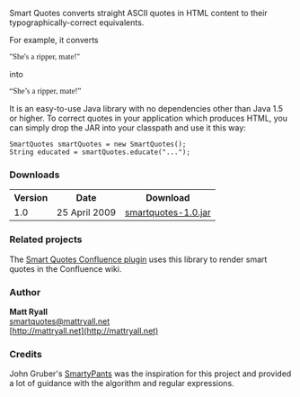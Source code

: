 Smart Quotes converts straight ASCII quotes in HTML content to their typographically-correct equivalents.

For example, it converts

<font face="Georgia">"She's a ripper, mate!"</font>

into

<font face="Georgia">“She’s a ripper, mate!”</font>

It is an easy-to-use Java library with no dependencies other than Java 1.5 or higher. To correct quotes in your application which produces HTML, you can simply drop the JAR into your classpath and use it this way:

    SmartQuotes smartQuotes = new SmartQuotes();
    String educated = smartQuotes.educate("...");

### Downloads ###

<table>
<tr><th>Version</th><th>Date</th><th>Download</th></tr>
<tr><td>1.0</td><td>25 April 2009</td><td><a href="https://github.com/downloads/mattryall/smartquotes/smartquotes-1.0.jar">smartquotes-1.0.jar</a></td></tr>
</table>

### Related projects ###

The [Smart Quotes Confluence plugin](http://labs.atlassian.com/wiki/display/QUOT/Confluence+Smart+Quotes+Plugin) uses this library to render smart quotes in the Confluence wiki.

### Author ###

**Matt Ryall**  
[smartquotes@mattryall.net](mailto:smartquotes@mattryall.net)  
[http://mattryall.net](http://mattryall.net)

### Credits ###

John Gruber's [SmartyPants](http://daringfireball.net/projects/smartypants/) was the inspiration for this project and provided a lot of guidance with the algorithm and regular expressions.

